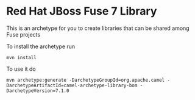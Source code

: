 # Red Hat JBoss Fuse 7 Library

This is an archetype for you to create libraries that can be shared among Fuse projects

To install the archetype run

	mvn install

To use it do

	mvn archetype:generate -DarchetypeGroupId=org.apache.camel -DarchetypeArtifactId=camel-archetype-library-bom -DarchetypeVersion=7.1.0

